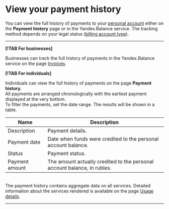 # View your payment history

You can view the full history of payments to your [personal account](../concepts/personal-account.md#balance) either on the **Payment history** page or in the Yandex.Balance service. The tracking method depends on your legal status ([billing account type](../concepts/billing-account.md#ba-types)).

---

**[!TAB For businesses]**

Businesses can track the full history of payments in the Yandex.Balance service on the page [Invoices](https://balance.yandex.com/invoices.xml).

**[!TAB For individuals]**

Individuals can view the full history of payments on the page **Payment history**.
<br/>All payments are arranged chronologically with the earliest payment displayed at the very bottom.
<br/>To filter the payments, set the date range. The results will be shown in a table.

| Name | Description |
| ----- | ----- |
| Description | Payment details. |
| Payment date | Date when funds were credited to the personal account balance. |
| Status | Payment status. |
| Payment amount | The amount actually credited to the  personal account balance, in rubles. |

<br/>The payment history contains aggregate data on all services. Detailed information about the services rendered is available on the page [Usage details](../operations/check-charges.md).

---

